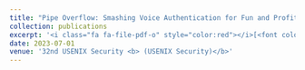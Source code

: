 ```yaml
---
title: "Pipe Overflow: Smashing Voice Authentication for Fun and Profit"
collection: publications
excerpt: '<i class="fa fa-file-pdf-o" style="color:red"></i>[<font color="red">Paper</font>](https://arxiv.org/pdf/2203.00949.pdf)'
date: 2023-07-01
venue: '32nd USENIX Security <b> (USENIX Security)</b>'
---
```

